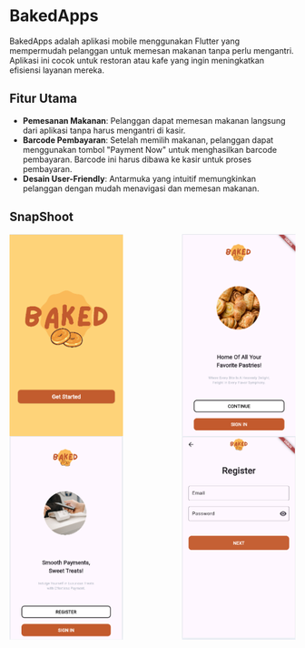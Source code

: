 # BakedApps

BakedApps adalah aplikasi mobile menggunakan Flutter yang mempermudah pelanggan untuk memesan makanan tanpa perlu mengantri. Aplikasi ini cocok untuk restoran atau kafe yang ingin meningkatkan efisiensi layanan mereka.

## Fitur Utama

- **Pemesanan Makanan**: Pelanggan dapat memesan makanan langsung dari aplikasi tanpa harus mengantri di kasir.
- **Barcode Pembayaran**: Setelah memilih makanan, pelanggan dapat menggunakan tombol "Payment Now" untuk menghasilkan barcode pembayaran. Barcode ini harus dibawa ke kasir untuk proses pembayaran.
- **Desain User-Friendly**: Antarmuka yang intuitif memungkinkan pelanggan dengan mudah menavigasi dan memesan makanan.

## SnapShoot

<div style="display: flex; justify-content: space-between;">
  <img src="image.png" alt="Screenshot 1" width="200"/>
  <img src="image-1.png" alt="Screenshot 2" width="200"/>
</div>

<div style="display: flex; justify-content: space-between;">
  <img src="image-2.png" alt="Screenshot 3" width="200"/>
  <img src="image-3.png" alt="Screenshot 4" width="200"/>
</div>
